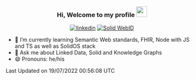 <h3 align="center">
Hi, Welcome to my profile <img src="https://media.giphy.com/media/hvRJCLFzcasrR4ia7z/giphy.gif" width="28">
</h3>

<p align="center">
  <a href="https://www.linkedin.com/in/taekhoonkim/" target="_blank"><img src="https://img.shields.io/badge/-LinkedIn-F75C7E?style=flat-square&logo=Linkedin&logoColor=white" alt="linkedin"/></a>
  <a href="https://techny.solidcommunity.net/profile/card#me" target="_blank"><img src="https://img.shields.io/badge/Solid-WebID-blueviolet?style=flat-square" alt="Solid WebID"/></a>
</p>

<!--START_SECTION:waka-->

- 🌱 I’m currently learning Semantic Web standards, FHIR, Node with JS and TS as well as SolidOS stack
- 💬 Ask me about Linked Data, Solid and Knowledge Graphs
- 😄 Pronouns: he/his

 Last Updated on 19/07/2022 00:56:08 UTC


<!--
**technykim/technykim** is a ✨ _special_ ✨ repository because its `README.md` (this file) appears on your GitHub profile.

Here are some ideas to get you started:

- 🔭 I’m currently working on ...
- 🌱 I’m currently learning ...
- 👯 I’m looking to collaborate on ...
- 🤔 I’m looking for help with ...
- 💬 Ask me about ...
- 📫 How to reach me: ...
- 😄 Pronouns: ...
- ⚡ Fun fact: ...
-->
